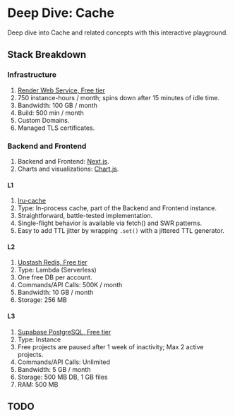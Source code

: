 # Deep Dive: Cache

Deep dive into Cache and related concepts with this interactive playground.

## Stack Breakdown

### Infrastructure

1. [Render Web Service, Free tier](https://render.com/docs/free#free-web-services)
2. 750 instance-hours / month; spins down after 15 minutes of idle time.
3. Bandwidth: 100 GB / month
4. Build: 500 min / month
5. Custom Domains.
6. Managed TLS certificates.

### Backend and Frontend

1. Backend and Frontend: [Next.js](https://nextjs.org/docs/app/getting-started).
2. Charts and visualizations: [Chart.js](https://www.chartjs.org/docs/latest/).

#### L1

1. [lru-cache](https://www.npmjs.com/package/lru-cache)
2. Type: In-process cache, part of the Backend and Frontend instance.
3. Straightforward, battle-tested implementation.
4. Single-flight behavior is available via fetch() and SWR patterns.
5. Easy to add TTL jitter by wrapping `.set()` with a jittered TTL generator.

#### L2

1. [Upstash Redis, Free tier](https://upstash.com/pricing)
2. Type: Lambda (Serverless)
3. One free DB per account.
4. Commands/API Calls: 500K / month
5. Bandwidth: 10 GB / month
6. Storage: 256 MB

#### L3

1. [Supabase PostgreSQL, Free tier](https://supabase.com/pricing)
2. Type: Instance
3. Free projects are paused after 1 week of inactivity; Max 2 active projects.
4. Commands/API Calls: Unlimited
5. Bandwidth: 5 GB / month
6. Storage: 500 MB DB, 1 GB files
7. RAM: 500 MB

## TODO

